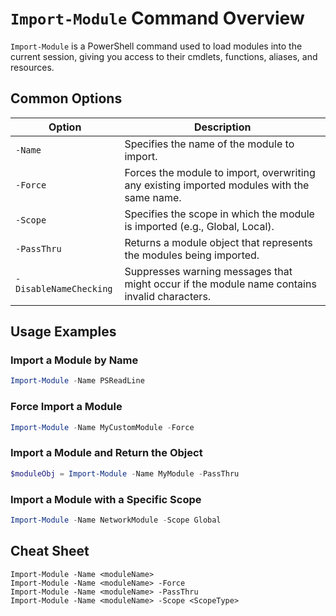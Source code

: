 # `Import-Module` Command Overview

`Import-Module` is a PowerShell command used to load modules into the current session, giving you access to their cmdlets, functions, aliases, and resources.

## Common Options

| Option           | Description                                                                                  |
|------------------|----------------------------------------------------------------------------------------------|
| `-Name`          | Specifies the name of the module to import.                                                  |
| `-Force`         | Forces the module to import, overwriting any existing imported modules with the same name.   |
| `-Scope`         | Specifies the scope in which the module is imported (e.g., Global, Local).                   |
| `-PassThru`      | Returns a module object that represents the modules being imported.                          |
| `-DisableNameChecking` | Suppresses warning messages that might occur if the module name contains invalid characters. |

## Usage Examples

### Import a Module by Name

```powershell
Import-Module -Name PSReadLine
```

### Force Import a Module

```powershell
Import-Module -Name MyCustomModule -Force
```

### Import a Module and Return the Object

```powershell
$moduleObj = Import-Module -Name MyModule -PassThru
```

### Import a Module with a Specific Scope

```powershell
Import-Module -Name NetworkModule -Scope Global
```

## Cheat Sheet

```plaintext
Import-Module -Name <moduleName>
Import-Module -Name <moduleName> -Force
Import-Module -Name <moduleName> -PassThru
Import-Module -Name <moduleName> -Scope <ScopeType>
```
